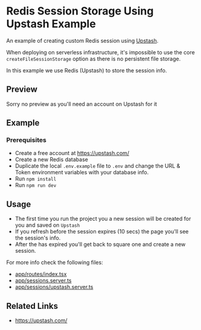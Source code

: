 # Redis Session Storage Using Upstash Example

An example of creating custom Redis session using [Upstash](https://upstash.com/).

When deploying on serverless infrastructure, it's impossible to use the core `createFileSessionStorage` option as there is no persistent file storage.

In this example we use Redis (Upstash) to store the session info.

## Preview

Sorry no preview as you'll need an account on Upstash for it

## Example

### Prerequisites

- Create a free account at https://upstash.com/
- Create a new Redis database
- Duplicate the local `.env.example` file to `.env` and change the URL & Token environment variables
  with your database info.
- Run `npm install`
- Run `npm run dev`

## Usage

- The first time you run the project you a new session will be created for you and saved on `Upstash`
- If you refresh before the session expires (10 secs) the page you'll see the session's info.
- After the has expired you'll get back to square one and create a new session.

For more info check the following files:

- [app/routes/index.tsx](app/routes/index.tsx)
- [app/sessions.server.ts](app/sessions.server.ts)
- [app/sessions/upstash.server.ts](app/sessions/upstash.server.ts)

## Related Links

- https://upstash.com/
